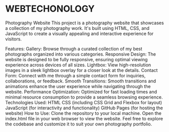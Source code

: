 # WEBTECHONOLOGY

Photography Website
This project is a photography website that showcases a collection of my photography work. It's built using HTML, CSS, and JavaScript to create a visually appealing and interactive experience for visitors.

Features:
Gallery: Browse through a curated collection of my best photographs organized into various categories.
Responsive Design: The website is designed to be fully responsive, ensuring optimal viewing experience across devices of all sizes.
Lightbox: View high-resolution images in a sleek lightbox overlay for a closer look at the details.
Contact Form: Connect with me through a simple contact form for inquiries, collaborations, or feedback.
Smooth Transitions: Smooth transitions and animations enhance the user experience while navigating through the website.
Performance Optimization: Optimized for fast loading times and minimal resource consumption to provide a seamless browsing experience.
Technologies Used:
HTML
CSS (including CSS Grid and Flexbox for layout)
JavaScript (for interactivity and functionality)
GitHub Pages (for hosting the website)
How to Use:
Clone the repository to your local machine.
Open the index.html file in your web browser to view the website.
Feel free to explore the codebase and customize it to suit your own photography portfolio.
